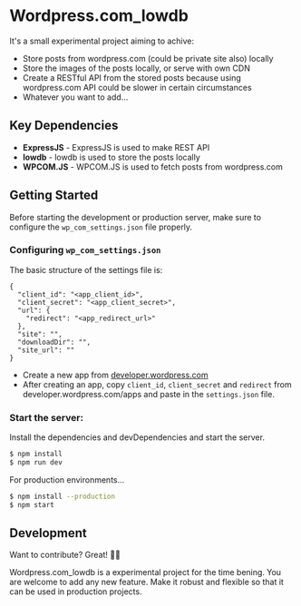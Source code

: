# Wordpress.com_lowdb

It's a small experimental project aiming to achive:

- Store posts from wordpress.com (could be private site also) locally
- Store the images of the posts locally, or serve with own CDN
- Create a RESTful API from the stored posts because using wordpress.com API could be slower in certain circumstances
- Whatever you want to add...

## Key Dependencies

- __ExpressJS__ - ExpressJS is used to make REST API
- __lowdb__ - lowdb is used to store the posts locally
- __WPCOM.JS__ - WPCOM.JS is used to fetch posts from wordpress.com

## Getting Started

Before starting the development or production server, make sure to configure the `wp_com_settings.json` file properly.

### Configuring `wp_com_settings.json`

The basic structure of the settings file is:

```
{
  "client_id": "<app_client_id>",
  "client_secret": "<app_client_secret>",
  "url": {
    "redirect": "<app_redirect_url>"
  },
  "site": "",
  "downloadDir": "",
  "site_url": ""
}
```

- Create a new app from [developer.wordpress.com](developer.wordpress.com)
- After creating an app, copy `client_id`, `client_secret` and `redirect` from developer.wordpress.com/apps and paste in the `settings.json` file.

### Start the server:

Install the dependencies and devDependencies and start the server.

```sh
$ npm install
$ npm run dev
```

For production environments...

```sh
$ npm install --production
$ npm start
```

## Development

Want to contribute? Great! 🎉🎉

Wordpress.com_lowdb is a experimental project for the time bening. You are welcome to add any new feature. Make it robust and flexible so that it can be used in production projects.
